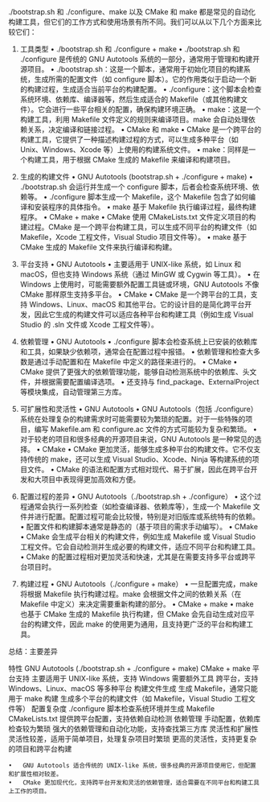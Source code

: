 ./bootstrap.sh 和 ./configure、make 以及 CMake 和 make 都是常见的自动化构建工具，但它们的工作方式和使用场景有所不同。我们可以从以下几个方面来比较它们：

1. 工具类型
	•	./bootstrap.sh 和 ./configure + make
	•	./bootstrap.sh 和 ./configure 是传统的 GNU Autotools 系统的一部分，通常用于管理和构建开源项目。
	•	./bootstrap.sh：这是一个脚本，通常用于初始化项目的构建系统，生成所需的配置文件（如 configure 脚本）。它的作用类似于启动一个新的构建过程，生成适合当前平台的构建配置。
	•	./configure：这个脚本会检查系统环境、依赖库、编译器等，然后生成适合的 Makefile（或其他构建文件）。它会进行一些平台相关的配置，确保构建环境正确。
	•	make：这是一个构建工具，利用 Makefile 文件定义的规则来编译项目。make 会自动处理依赖关系，决定编译和链接过程。
	•	CMake 和 make
	•	CMake 是一个跨平台的构建工具，它提供了一种描述构建过程的方式，可以生成多种平台（如 Unix、Windows、Xcode 等）上使用的构建系统文件。
	•	make：同样是一个构建工具，用于根据 CMake 生成的 Makefile 来编译和构建项目。

2. 生成的构建文件
	•	GNU Autotools (bootstrap.sh + ./configure + make)
	•	./bootstrap.sh 会运行并生成一个 configure 脚本，后者会检查系统环境、依赖等。
	•	./configure 脚本生成一个 Makefile，这个 Makefile 包含了如何编译和安装程序的具体指令。
	•	make 基于 Makefile 执行编译过程，最终构建程序。
	•	CMake + make
	•	CMake 使用 CMakeLists.txt 文件定义项目的构建过程。CMake 是一个跨平台构建工具，可以生成不同平台的构建文件（如 Makefile，Xcode 工程文件，Visual Studio 项目文件等）。
	•	make 基于 CMake 生成的 Makefile 文件来执行编译和构建。

3. 平台支持
	•	GNU Autotools
	•	主要适用于 UNIX-like 系统，如 Linux 和 macOS，但也支持 Windows 系统（通过 MinGW 或 Cygwin 等工具）。
	•	在 Windows 上使用时，可能需要额外配置工具链或环境，GNU Autotools 不像 CMake 那样原生支持多平台。
	•	CMake
	•	CMake 是一个跨平台的工具，支持 Windows、Linux、macOS 和其他平台。它的设计目的是简化跨平台开发，因此它生成的构建文件可以适应各种平台和构建工具（例如生成 Visual Studio 的 .sln 文件或 Xcode 工程文件等）。

4. 依赖管理
	•	GNU Autotools
	•	./configure 脚本会检查系统上已安装的依赖库和工具，如果缺少依赖项，通常会在配置过程中报错。
	•	依赖管理和检查大多数是通过手动配置和在 Makefile 中定义的路径来进行的。
	•	CMake
	•	CMake 提供了更强大的依赖管理功能，能够自动检测系统中的依赖库、头文件，并根据需要配置编译选项。
	•	还支持与 find_package、ExternalProject 等模块集成，自动管理第三方库。

5. 可扩展性和灵活性
	•	GNU Autotools
	•	GNU Autotools（包括 ./configure）系统在处理复杂的构建需求时可能需要较为繁琐的配置。对于一些特殊的项目，编写 Makefile.am 和 configure.ac 文件的方式可能较为复杂和繁琐。
	•	对于较老的项目和很多经典的开源项目来说，GNU Autotools 是一种常见的选择。
	•	CMake
	•	CMake 更加灵活，能够生成多种平台的构建文件。它不仅支持传统的 make，还可以生成 Visual Studio、Xcode、Ninja 等构建系统的项目文件。
	•	CMake 的语法和配置方式相对现代、易于扩展，因此在跨平台开发和大项目中表现得更加高效和方便。

6. 配置过程的差异
	•	GNU Autotools（./bootstrap.sh + ./configure）
	•	这个过程通常会执行一系列检查（如检查编译器、依赖库等），生成一个 Makefile 文件并进行配置。配置过程可能会比较慢，特别是对旧版库或系统特有的依赖。
	•	配置文件和构建脚本通常是静态的（基于项目的需求手动编写）。
	•	CMake
	•	CMake 会生成平台相关的构建文件，例如生成 Makefile 或 Visual Studio 工程文件。它会自动检测并生成必要的构建文件，适应不同平台和构建工具。
	•	CMake 的配置过程相对更加灵活和快速，尤其是在需要支持多平台或跨平台项目时。

7. 构建过程
	•	GNU Autotools（./configure + make）
	•	一旦配置完成，make 将根据 Makefile 执行构建过程。make 会根据文件之间的依赖关系（在 Makefile 中定义）来决定需要重新构建的部分。
	•	CMake + make
	•	make 也基于 CMake 生成的 Makefile 执行构建，但 CMake 会先自动生成对应平台的构建文件，因此 make 的使用更为通用，且支持更广泛的平台和构建工具。

总结：主要差异

特性	GNU Autotools (./bootstrap.sh + ./configure + make)	CMake + make
平台支持	主要适用于 UNIX-like 系统，支持 Windows 需要额外工具	跨平台，支持 Windows、Linux、macOS 等多种平台
构建文件生成	生成 Makefile，通常只能用于 make 构建	生成多个平台的构建文件（如 Makefile，Visual Studio 工程文件等）
配置复杂度	./configure 脚本检查系统环境并生成 Makefile	CMakeLists.txt 提供跨平台配置，支持依赖自动检测
依赖管理	手动配置，依赖库检查较为繁琐	强大的依赖管理和自动化功能，支持查找第三方库
灵活性和扩展性	灵活性较差，适用于简单项目，处理复杂项目时繁琐	更高的灵活性，支持更复杂的项目和跨平台构建

	•	GNU Autotools 适合传统的 UNIX-like 系统，很多经典的开源项目使用它，但配置和扩展性相对较差。
	•	CMake 更加现代化，支持跨平台开发和灵活的依赖管理，适合需要在不同平台和构建工具上工作的项目。